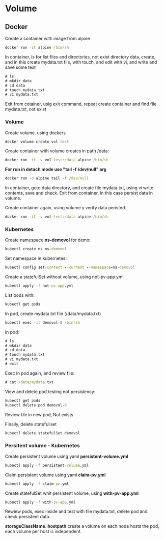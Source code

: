 # Volume

## Docker

Create a container with image from alpine

```cmd
docker run -it alpine /bin/sh
```

In container, ls for list files and directories, not exist directory data, create, and in this create mydata.txt file, with touch, and edit with vi, and write and save some text

```cmd
# ls
# mkdir data
# cd data
# touch mydata.txt
# vi mydata.txt
````

Exit from cotainer, usig exit command, repeat create container and find file mydata.txt, not exist


### Volume

Create volume, using dockers

```cmd
docker volume create vol-test
```

Create container with volume creates in path /data:

```cmd
docker run -it -v vol-test:/data alpine /bin/sh
```

**For run in detach mode use "tail -f /dev/null" arg**

```cmd
docker run -d alpine tail -f /dev/null
```

In container, goto data directory, and create file mydata.txt, using vi write contents, save and check. Exit from container, in this case persist data in volume.

Create container again, using volume y verify data peristed.

```cmd
docker run -it -v vol-test:/data alpine /bin/sh
```

### Kubernetes

Create namespace **ns-demovol** for demo:

```cmd
kubectl create ns ns-demovol
```

Set namespace in kubernetes:
```cmd
kubectl config set-context --current --namespace=ns-demovol 
```

Create a statefulSet without volume, using not-pv-app.yml

```cmd
kubectl apply -f not-pv-app.yml
```

List pods with:
```cmd
kubectl get pods
```

In pod, create mydata.txt file (/data/mydata.txt)

```cmd
kubectl exec -it demovol-0 /bin/sh
```
In pod:

```cmd
# ls
# mkdir data
# cd data
# touch mydata.txt
# vi mydata.txt
# exit
```

Exec in pod again, and review file:

```cmd
# cat /data/mydata.txt
```

View and delete pod testing not persistency:

```cmd
kubectl get pods
kubectl delete pod demovol-0
```

Review file in new pod, Not exists

Finally, delete statefullset

```cmd
kubectl delete statefulSet demovol
```

### Persitent volume - Kubernetes

Create persistent volume using yaml **persistent-volume.yml**
```cmd
kubectl apply -f persistent-volume.yml
```

Claim persistent volume using yaml **claim-pv.yml**
```cmd
kubectl apply -f claim-pv.yml
```

Create statefulSet whit persistent volume, using **with-pv-app.yml** 

```cmd
kubectl apply -f with-pv-app.yml
```

Rewiew pods, exec inside and test with file mydata.txt, delete pod and check persistent data.

**storageClassName: hostpath** create a volume on each node hosts the pod, each volume per host is independent.



